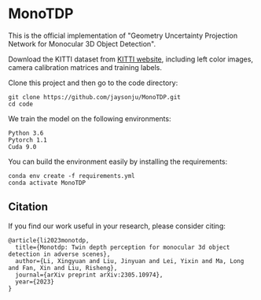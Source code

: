 # MonoTDP

This is the official implementation of "Geometry Uncertainty Projection Network for Monocular 3D Object Detection".

Download the KITTI dataset from [KITTI website](http://www.cvlibs.net/datasets/kitti/eval_object.php?obj_benchmark=3d), including left color images, camera calibration matrices and training labels.

Clone this project and then go to the code directory:

    git clone https://github.com/jaysonju/MonoTDP.git
    cd code

We train the model on the following environments:

    Python 3.6
    Pytorch 1.1
    Cuda 9.0

You can build the environment easily by installing the requirements:

    conda env create -f requirements.yml
    conda activate MonoTDP



## Citation

If you find our work useful in your research, please consider citing:

    @article{li2023monotdp,
      title={Monotdp: Twin depth perception for monocular 3d object detection in adverse scenes},
      author={Li, Xingyuan and Liu, Jinyuan and Lei, Yixin and Ma, Long and Fan, Xin and Liu, Risheng},
      journal={arXiv preprint arXiv:2305.10974},
      year={2023}
    }
